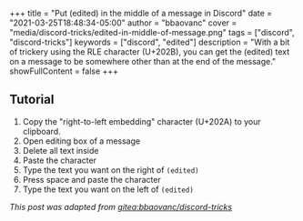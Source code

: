 +++
title = "Put (edited) in the middle of a message in Discord"
date = "2021-03-25T18:48:34-05:00"
author = "bbaovanc"
cover = "media/discord-tricks/edited-in-middle-of-message.png"
tags = ["discord", "discord-tricks"]
keywords = ["discord", "edited"]
description = "With a bit of trickery using the RLE character (U+202B), you can get the (edited) text on a message to be somewhere other than at the end of the message."
showFullContent = false
+++

## Tutorial

1. Copy the "right-to-left embedding" character (U+202A) to your clipboard.
2. Open editing box of a message
3. Delete all text inside
4. Paste the character
5. Type the text you want on the right of `(edited)`
6. Press space and paste the character
7. Type the text you want on the left of `(edited)`

*This post was adapted from [gitea:bbaovanc/discord-tricks](https://git.bbaovanc.com/bbaovanc/discord-tricks)*
